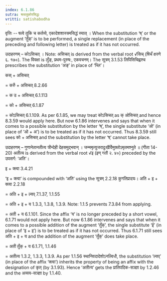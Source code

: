 ```yaml
---
index: 6.1.86
sutra: षत्वतुकोरसिद्धः
vritti: satishabodha
---
```






वृत्तिः -- षत्वे तुकि च कर्तव्ये, एकादेशशास्त्रमसिद्धं स्यात् । When the substitution ‘ष्’ or the augment ‘तुँक्’ is to be performed, a single replacement (in place of the preceding and following letter) is treated as if it has not occurred.


उदाहरणम् – कोऽसिचत् । Note: असिचत् is derived from the verbal root √सिच् (षिचँ क्षरणे ६. १७०). The विवक्षा is लुँङ्, प्रथम-पुरुष:, एकवचनम्। The सूत्रम् 3.1.53 लिपिसिचिह्वश्च prescribes the substitution ‘अङ्’ in place of ‘च्लि’।


कस् + असिचत्

= करुँ + असिचत् 8.2.66

= क उ + असिचत् 6.1.113

= को + असिचत् 6.1.87

= कोऽसिचत् 6.1.109. As per 6.1.85, we may treat कोऽसिचत् as क् ओसिचत् and hence 8.3.59 would apply here. But now 6.1.86 intervenes and says that when it comes to a possible substitution by the letter ‘ष्’, the single substitute ‘ओ’ (in place of ‘ओ + अ’) is to be treated as if it has not occurred. Thus 8.3.59 still sees को + असिचत् and the substitution by the letter ‘ष्’ cannot take place.


उदाहरणम् – गुणानेतानतीत्य त्रीन्देही देहसमुद्भवान्‌ । जन्ममृत्युजरादुःखैर्विमुक्तोऽमृतमश्नुते ॥ (गीता 14-20) अतीत्य is derived from the verbal root √इ (इण् गतौ २. ४०) preceded by the उपसर्ग: ‘अति’।


इ + क्त्वा 3.4.21

‘इ + क्त्वा’ is compounded with ‘अति’ using the सूत्रम् 2.2.18 कुगतिप्रादयः।
अति + इ + क्त्वा 2.2.18

= अति + इ + ल्यप् 7.1.37, 1.1.55

= अति + इ + य 1.3.3, 1.3.8, 1.3.9. Note: 1.1.5 prevents 7.3.84 from applying.

= अती + य 6.1.101. Since the affix ‘य’ is no longer preceded by a short vowel, 6.1.71 would not apply here. But now 6.1.86 intervenes and says that when it comes to a possible addition of the augment ‘तुँक्’, the single substitute ‘ई’ (in place of ‘इ + इ’) is to be treated as if it has not occurred. Thus 6.1.71 still sees अति + इ + य and the addition of the augment ‘तुँक्’ does take place.

= अती तुँक् + य 6.1.71, 1.1.46

= अतीत्य 1.3.2, 1.3.3, 1.3.9. As per 1.1.56 स्थानिवदादेशोऽनल्विधौ, the substitution ‘ल्यप्’ (in place of the affix ‘क्त्वा’) inherits the property of being an affix with the designation of कृत् (by 3.1.93). Hence ‘अतीत्य’ gets the प्रातिपदिक-सञ्ज्ञा by 1.2.46 and the अव्यय-सञ्ज्ञा by 1.1.40.

